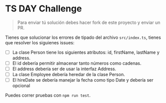 # TS DAY Challenge

> Para enviar tú solución debes hacer fork de este proyecto y enviar un PR.

Tienes que solucionar los errores de tipado del archivo `src/index.ts`, tienes que resolver los siguienes issues:

- [ ] La clase Person tiene los siguientes atributos: id, firstName, lastName y address.
- [ ] El id debería permitir almacenar tanto números como cadenas.
- [ ] El address debería ser de usar la interfaz Address.
- [ ] La clase Employee debería heredar de la clase Person.
- [ ] El hireDate se debería manejar la fecha como tipo Date y debería ser opcional

Puedes correr pruebas con `npm run test`.
